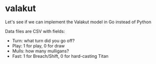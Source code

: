 # valakut

Let's see if we can implement the Valakut model in Go instead of Python


Data files are CSV with fields:

- Turn: what turn did you go off?
- Play: 1 for play, 0 for draw
- Mulls: how many mulligans?
- Fast: 1 for Breach/Shift, 0 for hard-casting Titan
